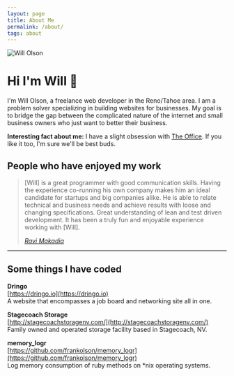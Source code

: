 ```yaml
---
layout: page
title: About Me
permalink: /about/
tags: about
---
```


<div class="table about">
  <img src="{{ site.baseurl }}/images/me.jpeg" alt="Will Olson" class="avatar" />
  <h1 class="mt1">Hi I'm Will 👋</h1>
</div>

I'm Will Olson, a freelance web developer in the Reno/Tahoe area. I am a problem solver specializing in building websites for businesses. My goal is to bridge the gap between the complicated nature of the internet and small business owners who just want to better their business.

**Interesting fact about me:** I have a slight obsession with [The Office](https://twitter.com/theofficenbc). If you like it too, I'm sure we'll be best buds.

## People who have enjoyed my work

<blockquote>
  <p>
    [Will] is a great programmer with good communication skills. Having the experience co-running his own company makes him an ideal candidate for startups and big companies alike. He is able to relate technical and business needs and achieve results with loose and changing specifications. Great understanding of lean and test driven development. It has been a truly fun and enjoyable experience working with [Will].
  </p>

  <footer>
    <cite>
      <a href="https://www.linkedin.com/in/ravimakadia">Ravi Makadia</a>
    </cite>
  </footer>
</blockquote>

---

## Some things I have coded

**Dringo**<br />
[https://dringo.io](https://dringo.io)<br />
A website that encompasses a job board and networking site all in one.

**Stagecoach Storage**<br />
[http://stagecoachstoragenv.com/](http://stagecoachstoragenv.com/)<br />
Family owned and operated storage facility based in Stagecoach, NV.

**memory_logr**<br />
[https://github.com/frankolson/memory_logr](https://github.com/frankolson/memory_logr)<br />
Log memory consumption of ruby methods on *nix operating systems.
